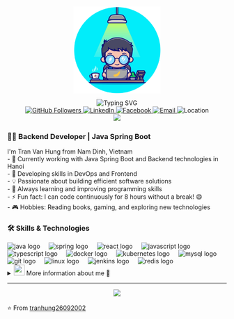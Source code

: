 
<div align="center">
  <img src="images/dev.png" alt="Developer" width="200" style="margin: 10px 0;"/>
  <br/>
  <img src="https://readme-typing-svg.herokuapp.com?font=Fira+Code&pause=1000&color=2196F3&center=true&vCenter=true&width=435&lines=Backend+Developer;Java+Spring+Boot;DevOps+Enthusiast;Frontend+Basic" alt="Typing SVG" />
</div>

<div align="center">
  <a href="https://github.com/tranhung26092002">
    <img src="https://img.shields.io/github/followers/tranhung26092002?label=Follow&style=social" alt="GitHub Followers"/>
  </a>
  <a href="https://www.linkedin.com/in/tranhung2609/">
    <img src="https://img.shields.io/badge/LinkedIn-Connect-blue?style=flat&logo=linkedin" alt="LinkedIn"/>
  </a>
  <a href="https://www.facebook.com/tranhung2609">
    <img src="https://img.shields.io/badge/Facebook-Follow-blue?style=flat&logo=facebook" alt="Facebook"/>
  </a>
  <a href="mailto:tranvanhung26092002@gmail.com">
    <img src="https://img.shields.io/badge/Email-Contact-red?style=flat&logo=gmail" alt="Email"/>
  </a>
  <img src="https://img.shields.io/badge/Location-Hanoi-blue?style=flat&logo=location" alt="Location"/>
</div>

<div align="center">
  <img src="https://visitor-badge.laobi.icu/badge?page_id=tranhung26092002.tranhung26092002&left_color=lightcoral&right_color=darkkhaki"  />
</div>

<div>
  <div align="left">
    <h3>👨‍💻 Backend Developer | Java Spring Boot</h3>
    <p>
      I'm Tran Van Hung from Nam Dinh, Vietnam<br>
      - 🔭 Currently working with Java Spring Boot and Backend technologies in Hanoi<br>
      - 🌱 Developing skills in DevOps and Frontend<br>
      - 💡 Passionate about building efficient software solutions<br>
      - 🎯 Always learning and improving programming skills<br>
      - ⚡ Fun fact: I can code continuously for 8 hours without a break! 😄<br>
      - 🎮 Hobbies: Reading books, gaming, and exploring new technologies
    </p>
  </div>
</div>

### 🛠️ Skills & Technologies

<div align="left">
  <img src="https://cdn.jsdelivr.net/gh/devicons/devicon/icons/java/java-original.svg" height="40" alt="java logo"  />
  <img width="12" />
  <img src="https://cdn.jsdelivr.net/gh/devicons/devicon/icons/spring/spring-original.svg" height="40" alt="spring logo"  />
  <img width="12" />
  <img src="https://cdn.jsdelivr.net/gh/devicons/devicon/icons/react/react-original.svg" height="40" alt="react logo"  />
  <img width="12" />
  <img src="https://cdn.jsdelivr.net/gh/devicons/devicon/icons/javascript/javascript-original.svg" height="40" alt="javascript logo"  />
  <img width="12" />
  <img src="https://cdn.jsdelivr.net/gh/devicons/devicon/icons/typescript/typescript-original.svg" height="40" alt="typescript logo"  />
  <img width="12" />
  <img src="https://cdn.jsdelivr.net/gh/devicons/devicon/icons/docker/docker-original.svg" height="40" alt="docker logo"  />
  <img width="12" />
  <img src="https://cdn.jsdelivr.net/gh/devicons/devicon/icons/kubernetes/kubernetes-plain.svg" height="40" alt="kubernetes logo"  />
  <img width="12" />
  <img src="https://cdn.jsdelivr.net/gh/devicons/devicon/icons/mysql/mysql-original.svg" height="40" alt="mysql logo"  />
  <img width="12" />
  <img src="https://cdn.jsdelivr.net/gh/devicons/devicon/icons/git/git-original.svg" height="40" alt="git logo"  />
  <img width="12" />
  <img src="https://cdn.jsdelivr.net/gh/devicons/devicon/icons/linux/linux-original.svg" height="40" alt="linux logo"  />
  <img width="12" />
  <img src="https://cdn.jsdelivr.net/gh/devicons/devicon/icons/jenkins/jenkins-original.svg" height="40" alt="jenkins logo"  />
  <img width="12" />
  <img src="https://cdn.jsdelivr.net/gh/devicons/devicon/icons/redis/redis-original.svg" height="40" alt="redis logo"  />
</div>

<!-- More Information Details Myself -->
<details>
<summary> <img src="https://cultofthepartyparrot.com/parrots/hd/laptop_parrot.gif" width="25" height="25"/> More information about me 👋</summary> 

<p align="center">
  <img alt="gitartwork" src="https://raw.githubusercontent.com/tranhung26092002/tranhung26092002/output/gitartwork.svg">
  <picture>
    <source media="(prefers-color-scheme: dark)" srcset="https://raw.githubusercontent.com/tranhung26092002/tranhung26092002/output/grid-snake-dark.svg" />
    <source media="(prefers-color-scheme: light)" srcset="https://raw.githubusercontent.com/tranhung26092002/tranhung26092002/output/grid-snake.svg" />
    <img alt="github-snake" src="https://raw.githubusercontent.com/tranhung26092002/tranhung26092002/output/grid-snake.svg" />
  </picture>
  <picture>
    <source media="(prefers-color-scheme: dark)" srcset="https://raw.githubusercontent.com/tranhung26092002/tranhung26092002/output/pacman-contribution-graph-dark.svg">
    <source media="(prefers-color-scheme: light)" srcset="https://raw.githubusercontent.com/tranhung26092002/tranhung26092002/output/pacman-contribution-graph.svg">
    <img alt="pacman contribution graph" src="https://raw.githubusercontent.com/tranhung26092002/tranhung26092002/output/pacman-contribution-graph.svg">
  </picture>
</p>

### 📜 Certifications

<div align="left">
  <img src="images/toeic.jpg" alt="TOEIC Certificate" width="200" style="margin: 10px; border-radius: 8px; box-shadow: 0 0 10px rgba(0,0,0,0.1);"/>
</div>

### 📊 GitHub Statistics

<div align="center">
  <img src="https://github-readme-stats.vercel.app/api?username=tranhung26092002&hide_title=false&hide_rank=false&show_icons=true&include_all_commits=true&count_private=true&disable_animations=false&theme=rose_pine&locale=en&hide_border=false&order=1" height="180" alt="stats graph"  />
  <img src="https://github-readme-stats.vercel.app/api/top-langs?username=tranhung26092002&locale=en&hide_title=false&layout=compact&card_width=320&langs_count=5&theme=rose_pine&hide_border=false&order=2" height="180" alt="languages graph"  />
</div>

<h3 align="left">Streak Stats</h3>
<div align="center">
  <img src="https://streak-stats.demolab.com?user=tranhung26092002&locale=en&mode=daily&theme=dark&hide_border=false&border_radius=5&order=3" height="220" alt="streak graph"  />
</div>

</details>

---
<div align="center">
  <img src="https://capsule-render.vercel.app/api?type=waving&color=gradient&height=100&section=footer"/>
</div>

⭐️ From [tranhung26092002](https://github.com/tranhung26092002)

